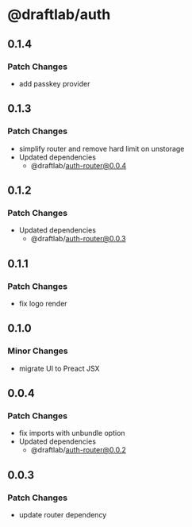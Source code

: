 # @draftlab/auth

## 0.1.4

### Patch Changes

- add passkey provider

## 0.1.3

### Patch Changes

- simplify router and remove hard limit on unstorage
- Updated dependencies
  - @draftlab/auth-router@0.0.4

## 0.1.2

### Patch Changes

- Updated dependencies
  - @draftlab/auth-router@0.0.3

## 0.1.1

### Patch Changes

- fix logo render

## 0.1.0

### Minor Changes

- migrate UI to Preact JSX

## 0.0.4

### Patch Changes

- fix imports with unbundle option
- Updated dependencies
  - @draftlab/auth-router@0.0.2

## 0.0.3

### Patch Changes

- update router dependency

